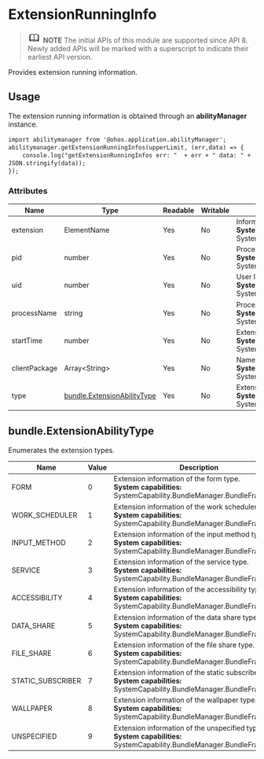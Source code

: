 # ExtensionRunningInfo

> ![icon-note.gif](public_sys-resources/icon-note.gif) **NOTE**
> The initial APIs of this module are supported since API 8. Newly added APIs will be marked with a superscript to indicate their earliest API version.


Provides extension running information.


## Usage


The extension running information is obtained through an **abilityManager** instance.


  
```
import abilitymanager from '@ohos.application.abilityManager';
abilitymanager.getExtensionRunningInfos(upperLimit, (err,data) => { 
    console.log("getExtensionRunningInfos err: "  + err + " data: " + JSON.stringify(data));
});
```


### Attributes

  | Name| Type| Readable| Writable| Description| 
| -------- | -------- | -------- | -------- | -------- |
| extension | ElementName | Yes| No| Information that matches an extension. <br><b>System capabilities: </b>SystemCapability.Ability.AbilityRuntime.Core| 
| pid | number | Yes| No| Process ID. <br><b>System capabilities: </b>SystemCapability.Ability.AbilityRuntime.Core| 
| uid | number | Yes| No| User ID. <br><b>System capabilities: </b>SystemCapability.Ability.AbilityRuntime.Core| 
| processName | string | Yes| No| Process name. <br><b>System capabilities: </b>SystemCapability.Ability.AbilityRuntime.Core| 
| startTime | number | Yes| No| Extension start time. <br><b>System capabilities: </b>SystemCapability.Ability.AbilityRuntime.Core| 
| clientPackage | Array&lt;String&gt; | Yes| No| Names of all packages in the process. <br><b>System capabilities: </b>SystemCapability.Ability.AbilityRuntime.Core| 
| type | [bundle.ExtensionAbilityType](#bundle-extensionabilitytype) | Yes| No| Extension type. <br><b>System capabilities: </b>SystemCapability.Ability.AbilityRuntime.Core| 


## bundle.ExtensionAbilityType

Enumerates the extension types.

  | Name| Value| Description| 
| -------- | -------- | -------- |
| FORM | 0 | Extension information of the form type. <br><b>System capabilities: </b>SystemCapability.BundleManager.BundleFramework| 
| WORK_SCHEDULER | 1 | Extension information of the work scheduler type. <br><b>System capabilities: </b>SystemCapability.BundleManager.BundleFramework| 
| INPUT_METHOD | 2 | Extension information of the input method type. <br><b>System capabilities: </b>SystemCapability.BundleManager.BundleFramework| 
| SERVICE | 3 | Extension information of the service type. <br><b>System capabilities: </b>SystemCapability.BundleManager.BundleFramework| 
| ACCESSIBILITY | 4 | Extension information of the accessibility type. <br><b>System capabilities: </b>SystemCapability.BundleManager.BundleFramework| 
| DATA_SHARE | 5 | Extension information of the data share type. <br><b>System capabilities: </b>SystemCapability.BundleManager.BundleFramework| 
| FILE_SHARE | 6 | Extension information of the file share type. <br><b>System capabilities: </b>SystemCapability.BundleManager.BundleFramework| 
| STATIC_SUBSCRIBER | 7 | Extension information of the static subscriber type. <br><b>System capabilities: </b>SystemCapability.BundleManager.BundleFramework| 
| WALLPAPER | 8 | Extension information of the wallpaper type. <br><b>System capabilities: </b>SystemCapability.BundleManager.BundleFramework| 
| UNSPECIFIED | 9 | Extension information of the unspecified type. <br><b>System capabilities: </b>SystemCapability.BundleManager.BundleFramework| 
